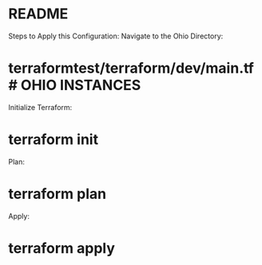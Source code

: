 # README

Steps to Apply this Configuration:
Navigate to the Ohio Directory:



# terraformtest/terraform/dev/main.tf # OHIO INSTANCES

 Initialize Terraform:
# terraform init

 Plan:
# terraform plan

 Apply:
# terraform apply 
